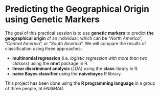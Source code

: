 # Predicting the Geographical Origin using Genetic Markers
The goal of this practical session is to use **genetic markers** to predict **the geographical origin** of an individual, which can be “*North America*”, “*Central America*”, or “*South America*”. We will compare the results of classification using three approaches:
* **multinomial regression** (i.e. *logistic regression with more than two classes*) using the **nnet** package in R. 
* **linear discriminant analysis** (*LDA*) using the **class** library in R.
* **naive Bayes classifier** using the **naivebayes** R library.

This project has been done using the **R programming language** in a group of three people, at *ENSIMAG*.

